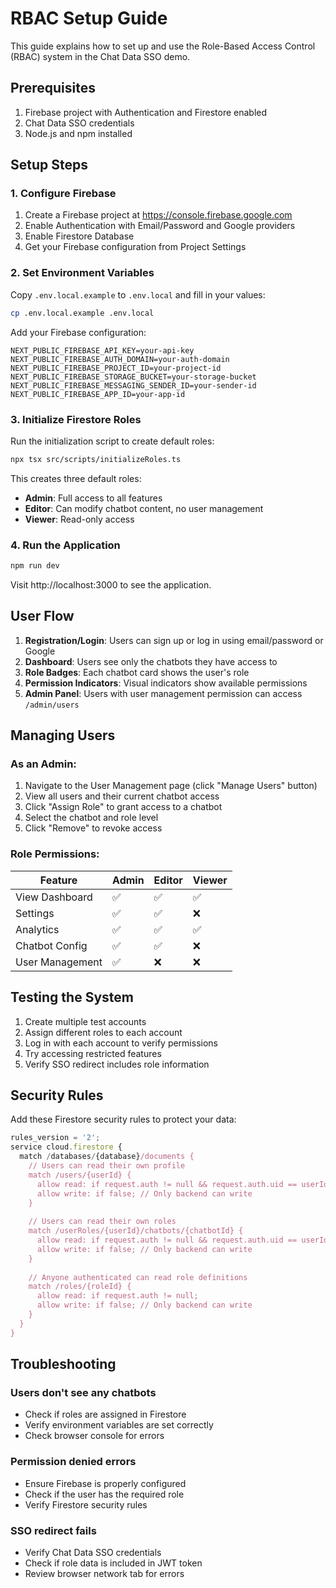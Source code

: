 # RBAC Setup Guide

This guide explains how to set up and use the Role-Based Access Control (RBAC) system in the Chat Data SSO demo.

## Prerequisites

1. Firebase project with Authentication and Firestore enabled
2. Chat Data SSO credentials
3. Node.js and npm installed

## Setup Steps

### 1. Configure Firebase

1. Create a Firebase project at https://console.firebase.google.com
2. Enable Authentication with Email/Password and Google providers
3. Enable Firestore Database
4. Get your Firebase configuration from Project Settings

### 2. Set Environment Variables

Copy `.env.local.example` to `.env.local` and fill in your values:

```bash
cp .env.local.example .env.local
```

Add your Firebase configuration:
```
NEXT_PUBLIC_FIREBASE_API_KEY=your-api-key
NEXT_PUBLIC_FIREBASE_AUTH_DOMAIN=your-auth-domain
NEXT_PUBLIC_FIREBASE_PROJECT_ID=your-project-id
NEXT_PUBLIC_FIREBASE_STORAGE_BUCKET=your-storage-bucket
NEXT_PUBLIC_FIREBASE_MESSAGING_SENDER_ID=your-sender-id
NEXT_PUBLIC_FIREBASE_APP_ID=your-app-id
```

### 3. Initialize Firestore Roles

Run the initialization script to create default roles:

```bash
npx tsx src/scripts/initializeRoles.ts
```

This creates three default roles:
- **Admin**: Full access to all features
- **Editor**: Can modify chatbot content, no user management
- **Viewer**: Read-only access

### 4. Run the Application

```bash
npm run dev
```

Visit http://localhost:3000 to see the application.

## User Flow

1. **Registration/Login**: Users can sign up or log in using email/password or Google
2. **Dashboard**: Users see only the chatbots they have access to
3. **Role Badges**: Each chatbot card shows the user's role
4. **Permission Indicators**: Visual indicators show available permissions
5. **Admin Panel**: Users with user management permission can access `/admin/users`

## Managing Users

### As an Admin:

1. Navigate to the User Management page (click "Manage Users" button)
2. View all users and their current chatbot access
3. Click "Assign Role" to grant access to a chatbot
4. Select the chatbot and role level
5. Click "Remove" to revoke access

### Role Permissions:

| Feature | Admin | Editor | Viewer |
|---------|-------|--------|--------|
| View Dashboard | ✅ | ✅ | ✅ |
| Settings | ✅ | ✅ | ❌ |
| Analytics | ✅ | ✅ | ✅ |
| Chatbot Config | ✅ | ✅ | ❌ |
| User Management | ✅ | ❌ | ❌ |

## Testing the System

1. Create multiple test accounts
2. Assign different roles to each account
3. Log in with each account to verify permissions
4. Try accessing restricted features
5. Verify SSO redirect includes role information

## Security Rules

Add these Firestore security rules to protect your data:

```javascript
rules_version = '2';
service cloud.firestore {
  match /databases/{database}/documents {
    // Users can read their own profile
    match /users/{userId} {
      allow read: if request.auth != null && request.auth.uid == userId;
      allow write: if false; // Only backend can write
    }
    
    // Users can read their own roles
    match /userRoles/{userId}/chatbots/{chatbotId} {
      allow read: if request.auth != null && request.auth.uid == userId;
      allow write: if false; // Only backend can write
    }
    
    // Anyone authenticated can read role definitions
    match /roles/{roleId} {
      allow read: if request.auth != null;
      allow write: if false; // Only backend can write
    }
  }
}
```

## Troubleshooting

### Users don't see any chatbots
- Check if roles are assigned in Firestore
- Verify environment variables are set correctly
- Check browser console for errors

### Permission denied errors
- Ensure Firebase is properly configured
- Check if the user has the required role
- Verify Firestore security rules

### SSO redirect fails
- Verify Chat Data SSO credentials
- Check if role data is included in JWT token
- Review browser network tab for errors